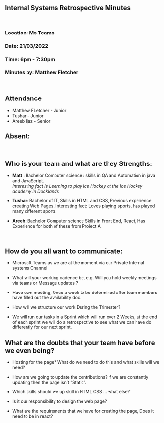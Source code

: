 ## Internal Systems Retrospective Minutes
<br>

### Location:	Ms Teams
### Date:		21/03/2022
### Time:		6pm - 7:30pm
### Minutes by:	Matthew Fletcher 
 
<br>

## Attendance
-  Matthew FLetcher - Junior
-  Tushar - Junior
-  Areeb Ijaz - Senior
## Absent: 

<br>

## Who is your team and what are they Strengths:  

-  __Matt__ : Bachelor Computer science : skills in QA and Automation in java and JavaScript.  
_Interesting fact Is Learning to play Ice Hockey at the Ice Hockey academy in Docklands_ 


-  __Tushar__: Bachelor of IT, Skills in HTML and  CSS, Previous experience creating Web Pages. 
Interesting fact: Loves playing sports, has played many different sports 

-  __Areeb__: Bachelor Computer science Skills in Front End, React, Has Experience for both of these from Project A  

 <br>

## How do you all want to communicate:  

- Microsoft Teams as we are at the moment via our Private Internal systems Channel  

- What will your working cadence be, e.g. Will you hold weekly meetings via teams or Message updates ?  

- Have own meeting, Once a week to be determined after team members have filled out the availability doc.  

- How will we structure our work During the Trimester? 

- We will run our tasks in a Sprint which will run over 2 Weeks, at the end of each sprint we will do a retrospective to see what we can have do differently for our next sprint. 

## What are the doubts that your team have before we even being?  

- Hosting for the page? What do we need to do this and what skills will we need? 

- How are we going to update the contributions?  If we are constantly updating then the page isn’t “Static”.  

- Which skills should we up skill in HTML CSS … what else? 

- Is it our responsibility to design the web page? 

- What are the requirements that we have for creating the page, Does it need to be in react? 